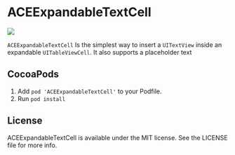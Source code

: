 # ACEExpandableTextCell

![](https://github.com/acerbetti/ACEExpandableTextCell/blob/master/demo.gif?raw=true)

`ACEExpandableTextCell` Is the  simplest way to insert a `UITextView` inside an expandable `UITableViewCell`.
It also supports a placeholder text

## CocoaPods

1. Add `pod 'ACEExpandableTextCell'` to your Podfile.
2. Run `pod install`

## License

ACEExpandableTextCell is available under the MIT license. See the LICENSE file for more info.
